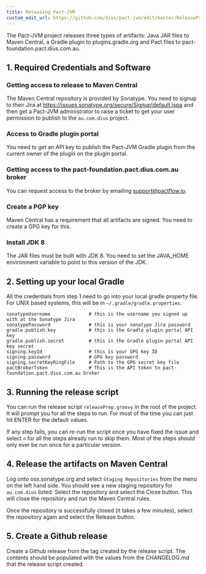 ```yaml
---
title: Releasing Pact-JVM
custom_edit_url: https://github.com/dius/pact-jvm/edit/master/ReleaseProcess.md
---
```

<!-- This file has been synced from the dius/pact-jvm repository. Please do not edit it directly. The URL of the source file can be found in the custom_edit_url value above -->

The Pact-JVM project releases three types of artifacts: Java JAR files to Maven Central, a Gradle plugin to plugins.gradle.org
and Pact files to pact-foundation.pact.dius.com.au.

## 1. Required Credentials and Software

### Getting access to release to Maven Central

The Maven Central repository is provided by Sonatype. You need to signup to their Jira at 
https://issues.sonatype.org/secure/Signup!default.jspa and then get a Pact-JVM administrator to raise a ticket
to get your user permission to publish to the `au.com.dius` project.

### Access to Gradle plugin portal

You need to get an API key to publish the Pact-JVM Gradle plugin from the current owner of the plugin on the plugin 
portal.

### Getting access to the pact-foundation.pact.dius.com.au broker

You can request access to the broker by emailing support@pactflow.io.

### Create a PGP key

Maven Central has a requirement that all artifacts are signed. You need to create a GPG key for this.

### Install JDK 8

The JAR files must be built with JDK 8. You need to set the JAVA_HOME environment variable to point to this version
of the JDK. 

## 2. Setting up your local Gradle

All the credentials from step 1 need to go into your local gradle property file. For UNIX based systems, this will
be in `~/.gradle/gradle.properties`.

```
sonatypeUsername              # this is the username you signed up with at the Sonatype Jira
sonatypePassword              # this is your sonatype Jira password
gradle.publish.key            # this is the Gradle plugin portal API key
gradle.publish.secret         # this is the Gradle plugin portal API key secret
signing.keyId                 # this is your GPG key ID
signing.password              # GPG key password
signing.secretKeyRingFile     # Path to the GPG secret key file
pactBrokerToken               # This is the API token to pact-foundation.pact.dius.com.au broker
```

## 3. Running the release script

You can run the release script `releasePrep.groovy` in the root of the project. It will prompt you for all
the steps to run. For most of the time you can just hit ENTER for the default values.

If any step fails, you can re-run the script once you have fixed the issue and select `n` for all the steps already run to skip them.
Most of the steps should only ever be run once for a particular version.

## 4. Release the artifacts on Maven Central

Log onto oss.sonatype.org and select `Staging Repositories` from the menu on the left hand side. You should see a new
staging repository for `au.com.dius` listed. Select the repository and select the Close button. This will close the
repository and run the Maven Central rules.

Once the repository is successfully closed (it takes a few minutes), select the repository again and select the Release button.

## 5. Create a Github release

Create a Github release from the tag created by the release script. The contents should be populated with the
values from the CHANGELOG.md that the release script created.
